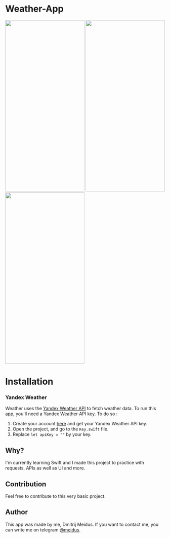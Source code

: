 # Weather-App
<img src="https://user-images.githubusercontent.com/55667177/220427706-dd03ae72-efcb-4674-8301-4b97feda7668.png" width="250" height="540">         <img src="https://user-images.githubusercontent.com/55667177/220428097-289857a1-1bdb-40ca-b545-5c0034cf4bfa.png" width="250" height="540">         <img src="https://user-images.githubusercontent.com/55667177/220428399-3749ffa0-77e4-4c08-8af4-cb63cb68e1dc.png" width="250" height="540">

# Installation

### Yandex Weather

Weather uses the [Yandex Weather API](https://yandex.ru/dev/weather/doc/dg/concepts/forecast-test.html) to fetch weather data. To run this app, you'll need a Yandex Weather API key. To do so :
1. Create your account [here](https://developer.tech.yandex.ru/services/) and get your Yandex Weather API key.
2. Open the project, and go to the `Key.swift` file.
3. Replace `let apiKey = ""` by your key.

## Why?

I'm currently learning Swift and I made this project to practice with requests, APIs as well as UI and more.

## Contribution

Feel free to contribute to this very basic project.

## Author

This app was made by me, Dmitrij Meidus. If you want to contact me, you can write me on telegram [@meidus](https://t.me/meidus).
